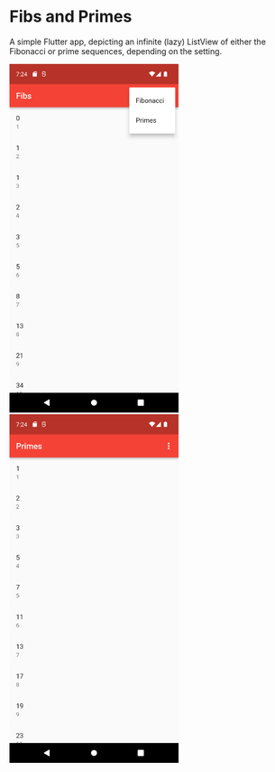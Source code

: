 # Fibs and Primes

A simple Flutter app, depicting an infinite (lazy) ListView of either the Fibonacci or prime sequences, depending on the setting.

<img src="https://raw.githubusercontent.com/Decryptic/fibs_and_primes/master/img/fibs.png" width="300">
<img src="https://raw.githubusercontent.com/Decryptic/fibs_and_primes/master/img/primes.png" width="300">
